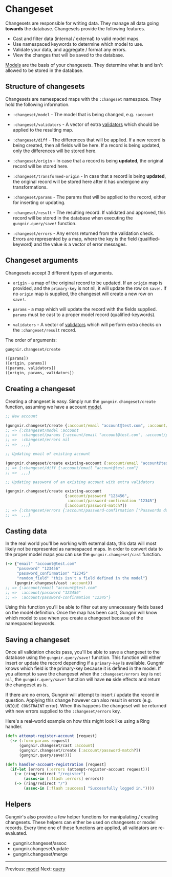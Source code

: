 # Changeset

Changesets are responsible for writing data. They manage all data going
**towards** the database. Changesets provide the following features.

* Cast and filter data (internal / external) to valid model maps.
* Use namespaced keywords to determine which model to use.
* Validate your data, and aggregate / format any errors.
* View the changes that will be saved to the database.

[Models](https://kwrooijen.github.io/gungnir/model.html) are the basis of your
changesets. They determine what is and isn't allowed to be stored in the
database.

## Structure of changesets

Changesets are namespaced maps with the `:changeset` namespace. They hold the
following information.

* `:changeset/model` - The model that is being changed, e.g. `:account`

* `:changeset/validators` - A vector of extra
  [validators](https://kwrooijen.github.io/gungnir/model.html#model-validators)
  which should be applied to the resulting map.

* `:changeset/diff` - The differences that will be applied. If a new record is
  being created, then all fields will be here. If a record is being updated,
  only the differences will be stored here.

* `:changeset/origin` - In case that a record is being **updated**, the original
  record will be stored here.

* `:changeset/transformed-origin` - In case that a record is being **updated**,
  the original record will be stored here after it has undergone any
  transformations.

* `:changeset/params` - The params that will be applied to the record, either
  for inserting or updating.

* `:changeset/result` - The resulting record. If validated and approved, this
  record will be stored in the database when executing the `gungnir.query/save!`
  function.

* `:changeset/errors` - Any errors returned from the validation check. Errors
  are represented by a map, where the key is the field (qualified-keyword) and
  the value is a vector of error messages.
  
## Changeset arguments 

Changesets accept 3 different types of arguments.

* `origin` - a map of the original record to be updated. If an `origin` map is
  provided, and the `primary-key` is not nil, it will update the row on
  `save!`. If no `origin` map is supplied, the changeset will create a new row on
  `save!`.
  
* `params` - a map which will update the record with the fields
  supplied. `params` must be cast to a proper model record
  (qualified-keywords). 
  
* `validators` - A vector of
  [validators](https://kwrooijen.github.io/gungnir/model.html#model-validators)
  which will perform extra checks on the `:changeset/result` record.
  
The order of arguments:

```clojure
gungnir.changeset/create

([params])
([origin, params])
([params, validators])
([origin, params, validators])
```

## Creating a changeset

Creating a changeset is easy. Simply run the `gungnir.changeset/create`
function, assuming we have a account
[model](https://kwrooijen.github.io/gungnir/model.html).

```clojure
;; New account

(gungnir.changeset/create {:account/email "account@test.com", :account/password "123456"})
;; => {:changeset/model :account
;; =>  :changeset/params {:account/email "account@test.com", :account/password "123456"}
;; =>  :changeset/errors nil
;; =>  ,,,}

;; Updating email of existing account

(gungnir.changeset/create existing-account {:account/email "account@test.com"})
;; => {:changeset/diff {:account/email "account@test.com"}
;; =>  ,,,}

;; Updating password of an existing account with extra validators

(gungnir.changeset/create existing-account 
                          {:account/password "123456",
                           :account/password-confirmation "12345"}
                          [:account/password-match?])
;; => {:changeset/errors {:account/password-confirmation ["Passwords don't match"]}
;; =>  ,,,}
```

## Casting data

In the real world you'll be working with external data, this data will most
likely not be represented as namespaced maps. In order to convert data to the
proper model maps you can use the `gungnir.changeset/cast` function.

```clojure
(-> {"email" "account@test.com"
     "password" "123456"
     "password_confirmation" "12345"
     "random_field" "this isn't a field defined in the model"}
    (gungnir.changeset/cast :account))
;; => {:account/email "account@test.com"
;; =>  :account/password "123456"
;; =>  :account/password-confirmation "12345"}
```

Using this function you'll be able to filter out any unnecessary fields based on
the model definition. Once the map has been cast, Gungnir will know which model
to use when you create a changeset because of the namespaced keywords.

## Saving a changeset

Once all validation checks pass, you'll be able to save a changeset to the
database using the `gungnir.query/save!` function. This function will either
insert or update the record depending if a `primary-key` is available. Gungnir
knows which field is the primary-key because it is defined in the model. If you
attempt to save the changeset when the `:changeset/errors` key is not `nil`, the
`gungnir.query/save!` function will have **no** side effects and return the
changeset as is.

If there are no errors, Gungnir will attempt to insert / update the record in
question. Applying this change however can also result in errors (e.g. `UNIQUE
CONSTRAINT` error). When this happens the changeset will be returned with new
errors supplied to the `:changeset/errors` key.

Here's a real-world example on how this might look like using a Ring handler.

```clojure
(defn attempt-register-account [request]
  (-> (:form-params request)
      (gungnir.changeset/cast :account)
      (gungnir.changeset/create [:account/password-match?])
      (gungnir.query/save!)))

(defn handler-account-registration [request]
  (if-let [errors (:errors (attempt-register-account request))]
    (-> (ring/redirect "/register")
        (assoc-in [:flash :errors] errors))
    (-> (ring/redirect "/")
        (assoc-in [:flash :success] "Successfully logged in."))))
```

## Helpers

Gungnir's also provide a few helper functions for manipulating / creating
changesets. These helpers can either be used on changesets or model
records. Every time one of these functions are applied, all validators are
re-evaluated.

* gungnir.changeset/assoc
* gungnir.changeset/update
* gungnir.changeset/merge

---

<div class="footer-navigation">
<span>Previous: <a href="https://kwrooijen.github.io/gungnir/model.html">model</a></span>
<span>Next: <a href="https://kwrooijen.github.io/gungnir/query.html">query</a></span>
</div>

